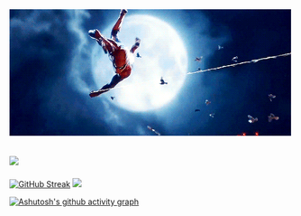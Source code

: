 <img src="./6927.gif">
<h2><img src="https://media.giphy.com/media/VgCDAzcKvsR6OM0uWg/giphy.gif" width="100"></h2>

[![GitHub Streak](https://github-readme-streak-stats.herokuapp.com?user=niskyB&theme=radical)](https://git.io/streak-stats)
<img src="https://media.giphy.com/media/mGcNjsfWAjY5AEZNw6/giphy.gif" width="100">

[![Ashutosh's github activity graph](https://activity-graph.herokuapp.com/graph?username=NiskyB&theme=redical)](https://github.com/niskyB?tab=overview&from=2021-09-01&to=2021-09-26)

